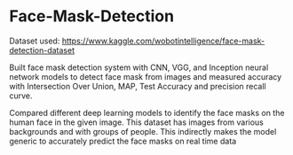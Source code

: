 # Face-Mask-Detection

Dataset used: https://www.kaggle.com/wobotintelligence/face-mask-detection-dataset

Built face mask detection system with CNN, VGG, and Inception neural network models to detect face mask from images and measured accuracy with Intersection Over Union, MAP, Test Accuracy and precision recall curve. 

Compared different deep learning models to identify the face masks on the human face in the given image.
This dataset has images from various backgrounds and with groups of people. This indirectly makes the model generic to accurately predict the face masks on real time data
